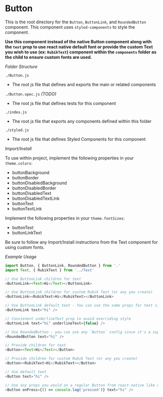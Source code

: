# Button

This is the root directory for the `Button`, `ButtonLink`, and `RoundedButton` component.
This component uses `styled-components` to style the component.

**Use this component instead of the native Button component along with the `text` prop to use react native default font or provide the custom Text you wish to use (ex: `RubikText`) component within the `components` folder as the child to ensure custom fonts are used.**

_Folder Structure_

`./Button.js`

- The root js file that defines and exports the main or related components

`./Button.spec.js` *(TODO)*

- The root js file that defines tests for this component

`./index.js`

- The root js file that exports any components defined within this folder

`./styled.js`

- The root js file that defines Styled Components for this component

_Import/Install_

To use within project, implement the following properties in your `theme.colors`:

- buttonBackground
- buttonBorder
- buttonDisabledBackground
- buttonDisabledBorder
- buttonDisabledText
- buttonDisabledTextLink
- buttonText
- buttonTextLink

Implement the following properties in your `theme.fontSizes`:

- buttonText
- buttonLinkText

Be sure to follow any Import/Install instructions from the Text component for using custom fonts.

_Example Usage_

```js
import Button, { ButtonLink, RoundedButton } from '.'
import Text, { RubikText } from '../Text'

// Use ButtonLink children for text
<ButtonLink><Text>Hi</Text></ButtonLink>

// Use ButtonLink children for custom Rubik Text (or any you create)
<ButtonLink><RubikText>Hi</RubikText></ButtonLink>

// Use ButtonLink default text - You can use the same props for text since it uses the same default text component
<ButtonLink text="hi" />

// Convienent underlineText prop to avoid overriding style
<ButtonLink text="hi" underlineText={false} />

// Use RoundedButton - you can use any `Button` config since it's a superset of button
<RoundedButton text="hi" />

// Provide children for text
<Button><Text>Hi</Text></Button>

// Provide children for custom Rubik Text (or any you create)
<Button><RubikText>Hi</RubikText></Button>

// Use default text
<Button text="hi" />

// Use any props you would on a regular Button from react-native like onPress
<Button onPress={() => console.log('pressed')} text="hi" />
```
